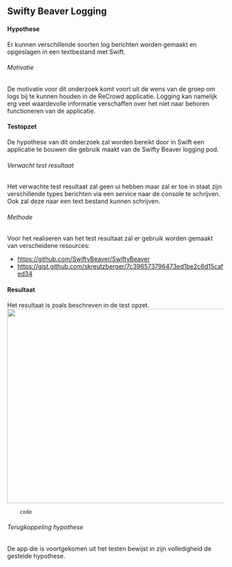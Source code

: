 Swifty Beaver Logging
----------------
#### Hypothese 
Er kunnen verschillende soorten log berichten worden gemaakt en opgeslagen in een textbestand met Swift.

###### Motivatie
De motivatie voor dit onderzoek komt voort uit de wens van de groep om logs bij te kunnen houden in de ReCrowd applicatie. Logging kan namelijk erg veel waardevolle informatie verschaffen over het niet naar behoren functioneren van de applicatie.

#### Testopzet
De hypothese van dit onderzoek zal worden bereikt door in Swift een applicatie te bouwen die gebruik maakt van de Swifty Beaver logging pod.

###### Verwacht test resultaat
Het verwachte test resultaat zal geen ui hebben maar zal er toe in staat zijn verschillende types berichten via een service naar de console te schrijven. Ook zal deze naar een text bestand kunnen schrijven.

###### Methode
Voor het realiseren van het test resultaat zal er gebruik worden gemaakt van verscheidene resources:
* https://github.com/SwiftyBeaver/SwiftyBeaver
* https://gist.github.com/skreutzberger/7c396573796473ed1be2c6d15cafed34

#### Resultaat
Het resultaat is zoals beschreven in de test opzet.
<br><img src="https://i.imgur.com/PamwDuE.png" width="600" height="450"><br>

```
    code
```


###### Terugkoppeling hypothese
De app die is voortgekomen uit het testen bewijst in zijn volledigheid de gestelde hypothese.
